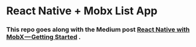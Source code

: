 # React Native + Mobx List App

### This repo goes along with the Medium post [React Native with MobX — Getting Started](https://medium.com/@dabit3/react-native-with-mobx-getting-started-ba7e18d8ff44#.1hjch5afn) .